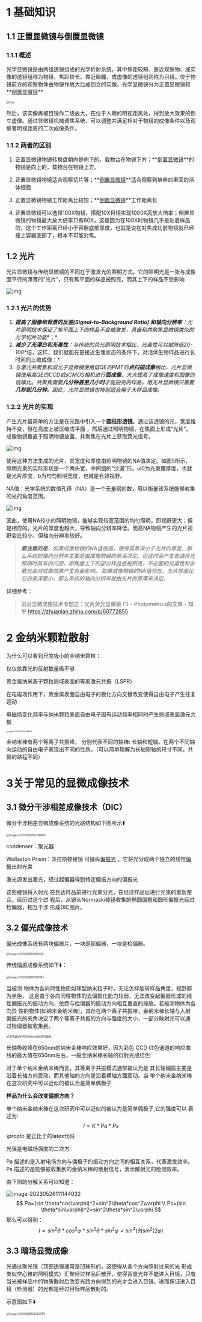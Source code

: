 # 1 基础知识

## 1.1 正置显微镜与倒置显微镜

### 1.1.1 概述

光学显微镜是由两组透镜组成的光学折射系统，其中焦距较短、靠近观察物、成实像的透镜组称为物镜，焦距较长、靠近眼瞳、成虚像的透镜组则称为目镜。位于物镜前方的观察物体由物镜作放大后成倒立的实像。光学显微镜分为正置显微镜和**[倒置显微镜](http://www.mshot.com/ProSort/dzxwj.html)**

 <img src="./2023-05-26-Imaging_system.assets/v2-a48b48682b57c084c4237d3402128727_1440w.webp" alt="img" style="zoom:50%;" />



然后，该实像再被目镜作二级放大，在位于人眼的明视距离处，得到放大效果的倒立虚像。通过显微镜机械调焦系统，可以调整并满足相对于物镜的成像条件以及观察者明视距离的二次成像条件。

### 1.1.2 两者的区别

1. 正置显微镜物镜转换盘朝向是向下的，载物台在物镜下方；**[倒置显微镜](http://www.mshot.com/ProSort/dzxwj.html)**的物镜是向上的，载物台在物镜上方。

2. 正置显微镜物镜适合观察切片等；**[倒置显微镜](http://www.mshot.com/ProSort/dzxwj.html)**适合观察到培养皿里面的活体细胞

3. 正置显微镜物镜工作距离比较短；**[倒置显微镜](http://www.mshot.com/ProSort/dzxwj.html)**工作距离长

4. 正置显微镜可以选择100X物镜，搭配10X目镜实现1000X高放大倍率；倒置显微镜的物镜最大放大倍率只有60X，这是因为在100X时物镜几乎是贴着样品的，这个工作距离已经小于容器底部厚度，也就是说在对焦成功前物镜就已经撞上容器底部了，根本不可能对焦。

## 1.2 光片
光片显微镜与传统显微镜的不同在于激发光的照明方式。它的照明光是一张与成像面平行的薄薄的“光片”，只有焦平面的样品被照亮，而其上下的样品不受影响

![img](./2023-05-26-Imaging_system.assets/v2-d1e59721f0fbdfd354dd9c0943dd3a56_1440w.jpeg)

### 1.2.1 光片的优势

1. ***提高了图像和背景的反差(Signal-to-Background Ratio) 和轴向分辨率**：光片照明技术保证了焦平面上下的样品不会被激发，具备和共聚焦显微镜类似的**光学切片功能**；*
2. ***减少了光漂白和光毒性**：与传统的荧光照明技术相比，光毒性可以被降低**20-100**倍，这样，我们就能在更接近生理状态的条件下，对活体生物样品进行长时间的三维成像；*
3. *与激光共聚焦和双光子显微镜使用低QE的PMT的**点扫描成像**相比，光片显微镜使用高QE的CCD或sCMOS相机进行**面成像**，大大提高了成像速度和图像的信噪比。共聚焦需要**几分钟甚至几小时**才能拍完的样品，用光片显微镜只需要**几秒到几分钟**。因此，光片显微镜也特别适合用于大样品成像。*
### 1.2.2 光片的实现

产生光片最简单的方法是在光路中引入一个**圆柱形透镜**。通过该透镜的光，宽度维持不变，但在高度上被压缩成平面 ，然后通过照明物镜，在焦面上形成“光片”。成像物镜垂直于照明物镜放置，并聚焦在光片上获取荧光信号。

![img](./2023-05-26-Imaging_system.assets/v2-b1988dea4dbeff3bf2c7e6bff02e2e35_1440w.jpeg)

使用这种方法生成的光片，其宽度和厚度由照明物镜的NA值决定。如图5所示，照明光束的实际形状是一个两头宽，中间细的“沙漏”形。ω0为光束腰厚度，也就是光片厚度，b为均匀照明宽度，也就是有效视野。

NA值：光学系统的数值孔径（NA）是一个无量纲的数，用以衡量该系统能够收集的光的角度范围。

![img](./2023-05-26-Imaging_system.assets/v2-e530c36ae7abe917edce78e3adcc157c_1440w.jpeg)

因此，使用NA较小的照明物镜，能够实现较宽范围的均匀照明，即视野更大；但是相应的，光片的厚度也越大，导致轴向分辨率降低。而高NA物镜产生的光片视野会比较小，但轴向分辨率较好。

>***要注意的是**，如果成像物镜的NA值很高，使得其景深小于光片的厚度，那么系统的轴向分辨率主要是由成像物镜的景深决定。但这时会产生普通荧光照明时具有的问题，即焦面上下的部分样品会被照亮，不必要的光毒性和杂散光会对成像效果产生负面影响。*
>*如果成像物镜的NA值较低，光片厚度比它的景深要小，那么系统的轴向分辨率就由光片的厚薄来决定。*

详细参考：

> 前沿显微成像技术专题之：光片荧光显微镜 (1) - Photometrics的文章 - 知乎 https://zhuanlan.zhihu.com/p/60772855

# 2 金纳米颗粒散射
为什么可以看到尺度极小的金纳米颗粒：

仅仅依靠光的反射数量级不够

贵金属纳米离子颗粒局域表面的等离激元共振（LSPR）

在电磁场作用下，贵金属表面自由电子的极化方向交替改变使得自由电子产生往复运动

电磁场变化频率与纳米颗粒表面自由电子固有运动频率相同时产生局域表面激元共振

<img src="./2023-05-26-Imaging_system.assets/image-20230526095049905.png" alt="image-20230526095049905" style="zoom:33%;" />

金纳米棒有两个等离子共振峰， 分别代表不同的轴棒: 长轴和短轴。在两个不同轴向运动的自由电子表现出不同的性质。（可以简单理解为长轴短轴的尺寸不同，共振的路程不同）

# 3关于常见的显微成像技术

## 3.1 微分干涉相差成像技术（DIC）

微分干涉相差显微成像系统的光路结构如下图所示⬇️

<img src="./2023-05-26-Imaging_system.assets/image-20230526095749600.png" alt="image-20230526095749600" style="zoom:50%;" />

condenser：聚光器

Wollaston Prism：沃拉斯顿棱镜 可操纵[偏振光](https://en.wikipedia.org/wiki/Polarization_(waves)) 。它将光分成两个独立的线性[偏振](https://en.wikipedia.org/wiki/Polarizer)出射光束

激光源发出激光，经过起偏器得到特定偏振方向的偏振光

这些棱镜将入射光 在到达样品前进行光束分光，在经过样品后进行光束的重新整合。经历过这个过 程后，从镜头Normaski棱镜收集的椭圆偏振和圆形偏振光经过检偏器，相互干涉 形成DIC图片。

## 3.2 偏光成像技术

偏光成像系统有两块偏振片，一块是起偏器，一块是检偏器。

<img src="./2023-05-26-Imaging_system.assets/image-20230526101810120.png" alt="image-20230526101810120" style="zoom:50%;" />

传统偏振成像系统如下⬇️：

<img src="./2023-05-26-Imaging_system.assets/image-20230526103351183.png" alt="image-20230526103351183" style="zoom:50%;" />

当被测 物体为各向同性物质如球型纳米粒子时，无论怎样旋转样品角度，视野都为黑色， 这是由于各向同性物体的去偏振化能力较弱，无法改变起偏器形成的线性偏振光的振动方向，依然与检偏器的振动方向相互垂直的缘故。若被测物体为各向异 性的物体(如纳米金纳米棒)，其存在两个离子共振带，金纳米棒长轴与入射 偏振光的夹角决定了两个等离子共振的方向与强度的大小，一部分散射光可以通 过检偏器被收集到。

<img src="./2023-05-26-Imaging_system.assets/1576979426758310-5068659-5068661.jpg" alt="不同波长的可见光所对应的不同颜色" style="zoom:50%;" />

长轴吸收峰在650nm的纳米金棒响应效果好，因为彩色 CCD 红色通道的响应曲线的最大值在650nm左右，一般金纳米棒长轴的衍射光成红色

对于单个纳米金纳米棒而言，其等离子共振模式通常被认为是 其长轴偏振主要是沿着长轴方向震动，而其他轴的方向是沿着横轴方面震动。当 单个纳米金纳米棒在这次研究中可以近似的被认为是简单偶极子

**样品为什么会改变偏振方向？**

单个纳米金纳米棒在这次研究中可以近似的被认为是简单偶极子,它的强度可以 表述为:
$$
I\propto K*Pa*Ps
$$
\propto 是正比于的latex代码

光强是电磁场强度的二次方

Pa 描述的是入射电场方向与偶极子的振动方向之间的相互关系，代表激发效率。Ps 描述的是能够被收集到的金纳米棒的散射信号，表示散射光的检测效率。

由下图的分解关系可以知道：

![image-20230526111144032](./2023-05-26-Imaging_system.assets/image-20230526111144032.png)
$$
Pa=(sin \theta*cos\varphi)^2=sin^2\theta*cos^2\varphi \\
Ps=(sin \theta*sin\varphi)^2=sin^2\theta*sin^2\varphi
$$
那么可以得到：
$$
I\propto sin^2\theta*cos^2\varphi*sin^2\theta*sin^2\varphi=sin^4(\theta)sin^2(2\varphi)
$$

## 3.3 暗场显微成像

光通过聚光镜（顶部透镜通常是凹球形的，这使得从各个方向照射过来的光 形成类似空心锥的照明模式）汇聚经过样品后散开，使得背景光并不能进入目镜，只有当光被样品中的物质散射后改变光路方向得到的光才会进入目镜，进而保证进入目镜（检测器）的光都是经过目标样品散射的。

示意图如下⬇️

<img src="./2023-05-26-Imaging_system.assets/image-20230526102220795.png" alt="image-20230526102220795" style="zoom:50%;" />

